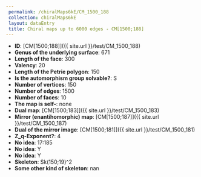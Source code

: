 ```yaml
--- 
 permalink: /chiralMaps6kE/CM_1500_188 
 collection: chiralMaps6kE
 layout: dataEntry
 title: Chiral maps up to 6000 edges - CM[1500;188]
---
```


- **ID**: [CM[1500;188]]({{ site.url }}/test/CM_1500_188)
- **Genus of the underlying surface**: 671
- **Length of the face**: 300
- **Valency**: 20
- **Length of the Petrie polygon**: 150
- **Is the automorphism group solvable?**: S
- **Number of vertices**: 150
- **Number of edges**: 1500
- **Number of faces**: 10
- **The map is self-**: none
- **Dual map**: [CM[1500;183]]({{ site.url }}/test/CM_1500_183)
- **Mirror (enantihomorphic) map**: [CM[1500;187]]({{ site.url }}/test/CM_1500_187)
- **Dual of the mirror image**: [CM[1500;181]]({{ site.url }}/test/CM_1500_181)
- **Z_q-Exponent?**: 4
- **No idea**:  17:185
- **No idea**: Y
- **No idea**: Y
- **Skeleton**: Sk(150;19)^2
- **Some other kind of skeleton**: nan
